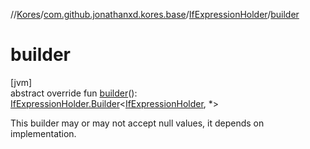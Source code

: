 //[Kores](../../../index.md)/[com.github.jonathanxd.kores.base](../index.md)/[IfExpressionHolder](index.md)/[builder](builder.md)

# builder

[jvm]\
abstract override fun [builder](builder.md)(): [IfExpressionHolder.Builder](-builder/index.md)<[IfExpressionHolder](index.md), *>

This builder may or may not accept null values, it depends on implementation.

